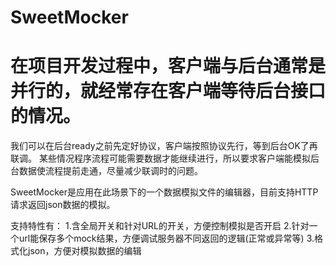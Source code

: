SweetMocker
===========

在项目开发过程中，客户端与后台通常是并行的，就经常存在客户端等待后台接口的情况。
=

我们可以在后台ready之前先定好协议，客户端按照协议先行，等到后台OK了再联调。
某些情况程序流程可能需要数据才能继续进行，所以要求客户端能模拟后台数据使流程提前走通，尽量减少联调时的问题。

SweetMocker是应用在此场景下的一个数据模拟文件的编辑器，目前支持HTTP请求返回json数据的模拟。

支持特性有：
1.含全局开关和针对URL的开关，方便控制模拟是否开启
2.针对一个url能保存多个mock结果，方便调试服务器不同返回的逻辑(正常或异常等)
3.格式化json，方便对模拟数据的编辑

